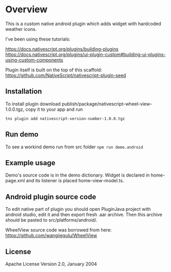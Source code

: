 # Overview

This is a custom native android plugin which adds widget with hardcoded weather icons.

I've been using these tutorials:

https://docs.nativescript.org/plugins/building-plugins
https://docs.nativescript.org/plugins/ui-plugin-custom#building-ui-plugins-using-custom-components

Plugin itself is built on the top of this scaffold:
https://github.com/NativeScript/nativescript-plugin-seed

## Installation

To install plugin download publish/package/nativescript-wheel-view-1.0.0.tgz, copy it to your app and run
```
tns plugin add nativescript-version-number-1.0.0.tgz
```

## Run demo

To see a workind demo run from src folder `npm run demo.android`

## Example usage

Demo's source code is in the demo dictionary. Widget is declared in home-page.xml and its listener is placed home-view-model.ts.

## Android plugin source code

To edit native part of plugin you should open PluginJava project with android studio, edit it and then export fresh .aar archive.
Then this archive should be pasted to src/platforms/android/.

WheelView source code was borrowed from here:
https://github.com/wangjiegulu/WheelView
    
## License

Apache License Version 2.0, January 2004
